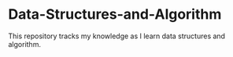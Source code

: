 # Data-Structures-and-Algorithm

This repository tracks my knowledge as I learn data structures and algorithm.
